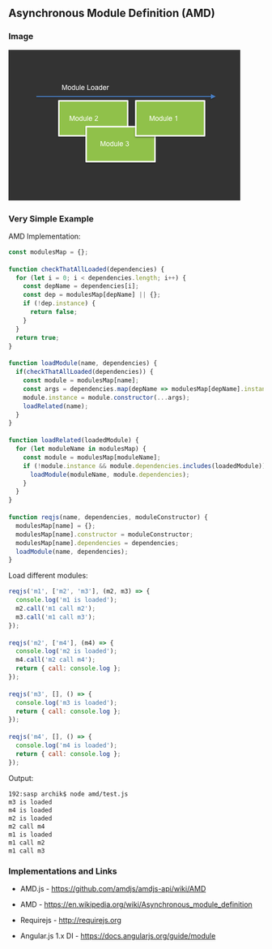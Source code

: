## Asynchronous Module Definition (AMD)

### Image

![img](./pic.png "AMD")

### Very Simple Example
AMD Implementation:
```javascript
const modulesMap = {};

function checkThatAllLoaded(dependencies) {
  for (let i = 0; i < dependencies.length; i++) {
    const depName = dependencies[i];
    const dep = modulesMap[depName] || {};
    if (!dep.instance) {
      return false;
    }
  }
  return true;
}

function loadModule(name, dependencies) {
  if(checkThatAllLoaded(dependencies)) {
    const module = modulesMap[name];
    const args = dependencies.map(depName => modulesMap[depName].instance)
    module.instance = module.constructor(...args);
    loadRelated(name);
  }
}

function loadRelated(loadedModule) {
  for (let moduleName in modulesMap) {
    const module = modulesMap[moduleName];
    if (!module.instance && module.dependencies.includes(loadedModule)) {
      loadModule(moduleName, module.dependencies);
    }
  }
}

function reqjs(name, dependencies, moduleConstructor) {
  modulesMap[name] = {};
  modulesMap[name].constructor = moduleConstructor;
  modulesMap[name].dependencies = dependencies;
  loadModule(name, dependencies);
}
```
Load different modules:
```javascript
reqjs('m1', ['m2', 'm3'], (m2, m3) => {
  console.log('m1 is loaded');
  m2.call('m1 call m2');
  m3.call('m1 call m3');
});

reqjs('m2', ['m4'], (m4) => {
  console.log('m2 is loaded');
  m4.call('m2 call m4');
  return { call: console.log };
});

reqjs('m3', [], () => {
  console.log('m3 is loaded');
  return { call: console.log };
});

reqjs('m4', [], () => {
  console.log('m4 is loaded');
  return { call: console.log };
});
```
Output:
```
192:sasp archik$ node amd/test.js
m3 is loaded
m4 is loaded
m2 is loaded
m2 call m4
m1 is loaded
m1 call m2
m1 call m3
```

### Implementations and Links
+ AMD.js - https://github.com/amdjs/amdjs-api/wiki/AMD

+ AMD - https://en.wikipedia.org/wiki/Asynchronous_module_definition

+ Requirejs - http://requirejs.org

+ Angular.js 1.x DI - https://docs.angularjs.org/guide/module
